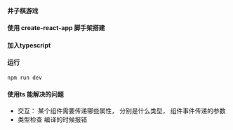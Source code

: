 #### 井子棋游戏

#### 使用 create-react-app 脚手架搭建

#### 加入typescript

#### 运行
`npm run dev`


#### 使用ts 能解决的问题

- 交互： 某个组件需要传递哪些属性， 分别是什么类型， 组件事件传递的参数
- 类型检查 编译的时候报错
